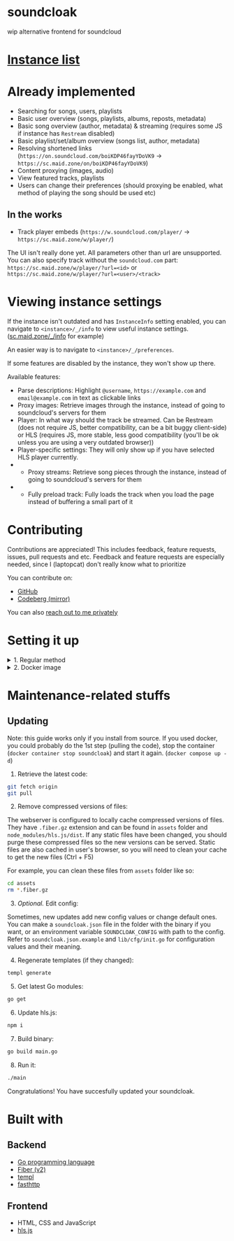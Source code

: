 # soundcloak
wip alternative frontend for soundcloud

# [Instance list](https://maid.zone/soundcloak/instances.html)

# Already implemented
- Searching for songs, users, playlists
- Basic user overview (songs, playlists, albums, reposts, metadata)
- Basic song overview (author, metadata) & streaming (requires some JS if instance has `Restream` disabled)
- Basic playlist/set/album overview (songs list, author, metadata)
- Resolving shortened links (`https://on.soundcloud.com/boiKDP46fayYDoVK9` -> `https://sc.maid.zone/on/boiKDP46fayYDoVK9`)
- Content proxying (images, audio)
- View featured tracks, playlists
- Users can change their preferences (should proxying be enabled, what method of playing the song should be used etc)

## In the works
- Track player embeds (`https://w.soundcloud.com/player/` -> `https://sc.maid.zone/w/player/`)

The UI isn't really done yet. All parameters other than url are unsupported. You can also specify track without the `soundcloud.com` part: `https://sc.maid.zone/w/player/?url=<id>` or `https://sc.maid.zone/w/player/?url=<user>/<track>`

# Viewing instance settings
If the instance isn't outdated and has `InstanceInfo` setting enabled, you can navigate to `<instance>/_/info` to view useful instance settings. ([sc.maid.zone/_/info](https://sc.maid.zone/_/info) for example)

An easier way is to navigate to `<instance>/_/preferences`.

If some features are disabled by the instance, they won't show up there.

Available features:
- Parse descriptions: Highlight `@username`, `https://example.com` and `email@example.com` in text as clickable links
- Proxy images: Retrieve images through the instance, instead of going to soundcloud's servers for them
- Player: In what way should the track be streamed. Can be Restream (does not require JS, better compatibility, can be a bit buggy client-side) or HLS (requires JS, more stable, less good compatibility (you'll be ok unless you are using a very outdated browser))
- Player-specific settings: They will only show up if you have selected HLS player currently.
- - Proxy streams: Retrieve song pieces through the instance, instead of going to soundcloud's servers for them
- - Fully preload track: Fully loads the track when you load the page instead of buffering a small part of it

# Contributing
Contributions are appreciated! This includes feedback, feature requests, issues, pull requests and etc.
Feedback and feature requests are especially needed, since I (laptopcat) don't really know what to prioritize

You can contribute on:
- [GitHub](https://github.com/maid-zone/soundcloak)
- [Codeberg (mirror)](https://codeberg.org/maid-zone/soundcloak)

You can also [reach out to me privately](https://laptopc.at)

# Setting it up
<details>
<summary>1. Regular method</summary>

## Prerequisites:
1. [node.js + npm](https://nodejs.org) (any recent enough version should do, it's just used for getting hls.js builds)
2. [golang](https://go.dev) (1.21 or higher was tested, others might work too)
3. [git](https://git-scm.com)

## Setup:
1. Clone this repository:
```sh
git clone https://github.com/maid-zone/soundcloak
```

2. Go into the cloned repository:
```sh
cd soundcloak
```

3. Download hls.js:
```sh
npm i
```

4. Download templ:
```sh
go install github.com/a-h/templ/cmd/templ@latest
```

*You might need to add go binaries to your PATH (add this line to your .bashrc / .zshrc / whatever)*
```sh
export PATH=${PATH}:`go env GOPATH`/bin
```

5. Generate code from templates:

```sh
templ generate
```

6. Download other required go modules:
```sh
go get
```

7. *Optional.* Edit config:

You can make a `soundcloak.json` file in the folder with the binary if you want, or an environment variable `SOUNDCLOAK_CONFIG` with path to the config. Refer to `lib/cfg/init.go` for configuration values and their meaning.

8. Build binary:

```sh
go build main.go
```

9. Run the binary:
```sh
./main
```

This will run soundcloak on localhost, port 4664. (by default)
</details>

<details>
<summary>2. Docker image</summary>

The docker image was made by [vlnst](https://github.com/vlnst)

## Prerequisites:
1. [Docker](https://www.docker.com/)
2. [Git](https://git-scm.com)

## Setup:
1. Clone this repository:
```sh
git clone https://github.com/maid-zone/soundcloak
```

2. Go into the cloned repository:
```sh
cd soundcloak
```

3. Make a copy of the example `compose.yaml` file:
```sh
cp compose.example.yaml compose.yaml
```
Make adjustments as needed.

4. *Optional.* Edit config:

You can make a `soundcloak.json` file in the folder if you want. Refer to `soundcloak.json.example` and `lib/cfg/init.go` for configuration values and their meaning.

5. Run the container

```sh
docker compose up -d
```
(if you get `docker: 'compose' is not a docker command.`, use `docker-compose up -d`)

This will run soundcloak as a daemon (remove the -d part of the command to just run it) on localhost, port 4664. (by default)
</details>

# Maintenance-related stuffs
## Updating
Note: this guide works only if you install from source. If you used docker, you could probably do the 1st step (pulling the code), stop the container (`docker container stop soundcloak`) and start it again. (`docker compose up -d`)
1. Retrieve the latest code:

```sh
git fetch origin
git pull
```

2. Remove compressed versions of files:

The webserver is configured to locally cache compressed versions of files. They have `.fiber.gz` extension and can be found in `assets` folder and `node_modules/hls.js/dist`. If any static files have been changed, you should purge these compressed files so the new versions can be served. Static files are also cached in user's browser, so you will need to clean your cache to get the new files (Ctrl + F5)

For example, you can clean these files from `assets` folder like so:
```sh
cd assets
rm *.fiber.gz
```

3. *Optional.* Edit config:

Sometimes, new updates add new config values or change default ones. You can make a `soundcloak.json` file in the folder with the binary if you want, or an environment variable `SOUNDCLOAK_CONFIG` with path to the config. Refer to `soundcloak.json.example` and `lib/cfg/init.go` for configuration values and their meaning.


4. Regenerate templates (if they changed):

```sh
templ generate
```

5. Get latest Go modules:
```sh
go get
```

6. Update hls.js:
```sh
npm i
```

7. Build binary:
```sh
go build main.go
```

8. Run it:
```sh
./main
```

Congratulations! You have succesfully updated your soundcloak.

# Built with
## Backend
- [Go programming language](https://github.com/golang/go)
- [Fiber (v2)](https://github.com/gofiber/fiber/tree/v2)
- [templ](https://github.com/a-h/templ)
- [fasthttp](https://github.com/valyala/fasthttp)

## Frontend
- HTML, CSS and JavaScript
- [hls.js](https://github.com/video-dev/hls.js)

